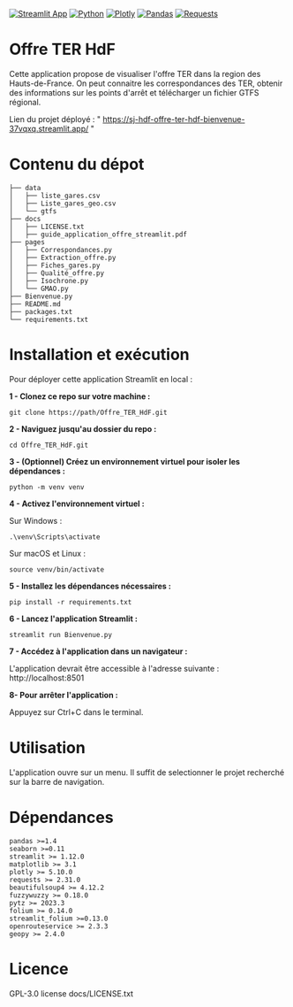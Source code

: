 [![Streamlit App](https://static.streamlit.io/badges/streamlit_badge_black_white.svg)](https://sj-hdf-offre-ter-hdf-bienvenue-37vqxq.streamlit.app/)
[![Python](https://img.shields.io/badge/python-v3.8-blueviolet)](https://www.python.org/)
[![Plotly](https://img.shields.io/badge/plotly-5.10.0-blue)](https://plotly.com/)
[![Pandas](https://img.shields.io/badge/pandas-1.4-blue)](https://pandas.pydata.org/)
[![Requests](https://img.shields.io/badge/requests-2.31.0-blue)](https://docs.python-requests.org/)


# Offre TER HdF

Cette application propose de visualiser l'offre TER dans la region des Hauts-de-France. On peut connaitre les correspondances des TER, obtenir des informations sur les points d'arrêt et télécharger un fichier GTFS régional.

Lien du projet déployé : " https://sj-hdf-offre-ter-hdf-bienvenue-37vqxq.streamlit.app/ "

# Contenu du dépot

```
├── data
│   ├── liste_gares.csv
│   ├── Liste_gares_geo.csv
│   └── gtfs
├── docs
│   ├── LICENSE.txt
│   ├── guide_application_offre_streamlit.pdf
├── pages
│   ├── Correspondances.py
│   ├── Extraction_offre.py
│   ├── Fiches_gares.py
│   ├── Qualité_offre.py
│   ├── Isochrone.py
│   └── GMAO.py
├── Bienvenue.py
├── README.md
├── packages.txt
└── requirements.txt
```

# Installation et exécution

Pour déployer cette application Streamlit en local :

**1 - Clonez ce repo sur votre machine :**

```
git clone https://path/Offre_TER_HdF.git
```

**2 - Naviguez jusqu'au dossier du repo :**

```
cd Offre_TER_HdF.git
```

**3 - (Optionnel) Créez un environnement virtuel pour isoler les dépendances :**

```
python -m venv venv
```

**4 - Activez l'environnement virtuel :**

Sur Windows :
```
.\venv\Scripts\activate
```
Sur macOS et Linux :
```
source venv/bin/activate
```
**5 - Installez les dépendances nécessaires :**

```
pip install -r requirements.txt
```
**6 - Lancez l'application Streamlit :**

```
streamlit run Bienvenue.py
```
**7 - Accédez à l'application dans un navigateur :**

L'application devrait être accessible à l'adresse suivante : http://localhost:8501

**8- Pour arrêter l'application :**

Appuyez sur Ctrl+C dans le terminal.

# Utilisation

L'application ouvre sur un menu. Il suffit de selectionner le projet recherché sur la barre de navigation.

# Dépendances


```
pandas >=1.4
seaborn >=0.11
streamlit >= 1.12.0
matplotlib >= 3.1
plotly >= 5.10.0
requests >= 2.31.0 
beautifulsoup4 >= 4.12.2 
fuzzywuzzy >= 0.18.0 
pytz >= 2023.3 
folium >= 0.14.0 
streamlit_folium >=0.13.0 
openrouteservice >= 2.3.3
geopy >= 2.4.0 
```


# Licence

GPL-3.0 license docs/LICENSE.txt








